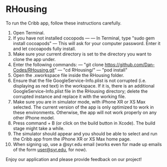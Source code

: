 # RHousing

To run the Cribb app, follow these instructions carefully.

1.  Open Terminal.
2.  If you have not installed cocopods —
        — In Terminal, type "sudo gem install cocoapods"
        — This will ask for your computer password. Enter it and let cocoapods fully install.
3.  Make sure your current directory is set to the directory you want to clone the app under.
4.  Enter the following commands:
        — "git clone https://github.com/Dan-Codes/RHousing.git"
        — "cd RHousing/"
        — "pod install"
5.  Open the .xworkspace file inside the RHousing folder.
6.  Ensure that the file GoogleService-Info.plist is not corrupted (i.e. displaying as red text) in the workspace. If it is, there is an additional GoogleService-Info.plist file in the RHousing directory; delete the corrupted instance and replace it with the working file.
7.  Make sure you are in simulator mode, with iPhone XR or XS Max selected. The current version of the app is only optimized to work in these environments. Otherwise, the app will not work properly on any other iPhone model.
8.  Press command + B (or click on the build button in Xcode). The build stage might take a while.
9.  The simulator should appear and you should be able to select and run the Cribb app from the iPhone XR or XS Max home page.
10. When signing up, use a @syr.edu email (works even for made up emails of the form user@syr.edu, for now).

Enjoy our application and please provide feedback on our project!
